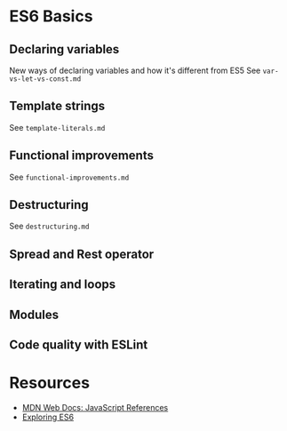# ES6 Basics
<!-- TODO: Put this in GitBook -->

## Declaring variables
New ways of declaring variables and how it's different from ES5
See `var-vs-let-vs-const.md`

## Template strings
See `template-literals.md`

## Functional improvements
See `functional-improvements.md`


## Destructuring
See `destructuring.md`


## Spread and Rest operator
<!-- From .apply() to spread -->
<!-- From .concat to spread -->
<!-- https://github.com/sebmarkbage/ecmascript-rest-spread -->

## Iterating and loops
<!-- map, find, filter, some, every -->

## Modules
<!-- http://exploringjs.com/es6/ch_modules.html -->
<!-- solves global scope previously handled with closure patterns -->

## Code quality with ESLint


# Resources
- [MDN Web Docs: JavaScript References](https://developer.mozilla.org/nl/docs/Web/JavaScript)
- [Exploring ES6](http://exploringjs.com/es6/)
